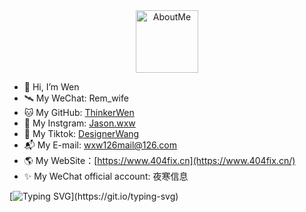 <div style="text-align: center">
    <img src="https://cloud.hive-net.cn/gallery-api/fs/show-gallery/2024_11_28_rh3CoS.png" width="100" alt="AboutMe"/>
</div>

- 👋 Hi, I’m Wen
- 🛰 My WeChat: Rem_wife
- 🐱 My GitHub: <a href="https://github.com/ThinkerWen/" >ThinkerWen</a>
- 📸 My Instgram: <a href="https://www.instagram.com/jason.wxw/" >Jason.wxw</a>
- 🌈 My Tiktok: <a href="https://www.tiktok.com/@friday.wang/" >DesignerWang</a>
- 📬 My E-mail: <a href="mailto:wxw126mail@126.com" >wxw126mail@126.com</a>
- 🌎 My WebSite：[https://www.404fix.cn](https://www.404fix.cn/)
- ✨ My WeChat official account: 夜寒信息

[![Typing SVG](https://readme-typing-svg.demolab.com?font=Fira+Code&pause=1000&random=false&width=435&lines=Welcome+to+my+profile;I+wish+you+happiness+every+day.)](https://git.io/typing-svg)
